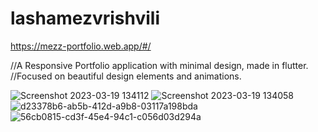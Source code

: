 # lashamezvrishvili

https://mezz-portfolio.web.app/#/


//A Responsive Portfolio application with minimal design, made in flutter.
//Focused on beautiful design elements and animations.

![Screenshot 2023-03-19 134112](https://user-images.githubusercontent.com/64702427/226166557-bf3a4ef1-9ab5-42cd-8d22-d4c61a9f75b1.png)
![Screenshot 2023-03-19 134058](https://user-images.githubusercontent.com/64702427/226166562-fe78d9eb-5bb9-4fbc-b22d-79bfd49e8c94.png)
![d23378b6-ab5b-412d-a9b8-03117a198bda](https://user-images.githubusercontent.com/64702427/226166573-824fa102-aeb8-41a5-abf2-7bc2bc81e2f1.jpg)
![56cb0815-cd3f-45e4-94c1-c056d03d294a](https://user-images.githubusercontent.com/64702427/226166578-435e4997-3142-40fc-a70d-912e4550d54d.jpg)
